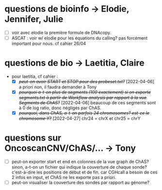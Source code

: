 # questions de bioinfo -> Elodie, Jennifer, Julie
* [ ] voir avec elodie la première formule de DNAcopy.
* [ ] ASCAT : voir w/ elodie pour les équations du calling? pas forcément important pour nous. cf cahier 26/04
# questions de bio -> Laetitia, Claire
- pour laetitia, cf cahier :
    - [X] ~~*peut-on avoir START et STOP pour des probeset.txt?*~~ [2022-04-06] a priori non, il faudra demander à Tony
    - [X] ~~*pourquoi a-t-on plus de segments (100 exactement) si on exporte segments.txt à partir de Workflow analysis par rapport à la vue Segments de ChAS?*~~ [2022-04-06] beaucoup de ces segments sont à 0 de log ratio, donc négligés par ChAS.
    * [X] ~~*pourquoi, dans ChAS, a-t-on parfois 24 chromosomes? est-ce le chromosome Y?*~~ [2022-04-27] chr24 = chrX et chr25 = chrY
# questions sur OncoscanCNV/ChAS/... -> Tony
* [ ] peut-on exporter start et end en colonnes de la vue graph de ChAS? sinon, a-t-on un fichier qui indique la couverture de chaque sonde? c'est-à-dire les positions de début et de fin. car CGHcall a besoin de ces 2 infos en input, et ChAS ne les exporte pas a priori.
* [ ] peut-on visualiser la couverture des sondes par rapport au génome?